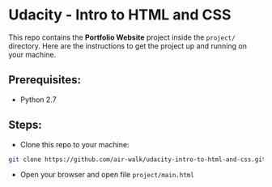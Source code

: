 # Udacity - Intro to HTML and CSS
This repo contains the **Portfolio Website** project inside the `project/` directory. Here are the instructions to get the project up and running on your machine.

## Prerequisites:
* Python 2.7

## Steps:
* Clone this repo to your machine:
```bash
git clone https://github.com/air-walk/udacity-intro-to-html-and-css.git
```
* Open your browser and open file `project/main.html`
